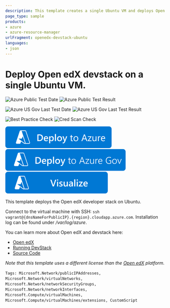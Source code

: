 ```yaml
---
description: This template creates a single Ubuntu VM and deploys Open edX devstack on it.
page_type: sample
products:
- azure
- azure-resource-manager
urlFragment: openedx-devstack-ubuntu
languages:
- json
---
```

# Deploy Open edX devstack on a single Ubuntu VM.

![Azure Public Test Date](https://azurequickstartsservice.blob.core.windows.net/badges/application-workloads/opendx/openedx-devstack-ubuntu/PublicLastTestDate.svg)
![Azure Public Test Result](https://azurequickstartsservice.blob.core.windows.net/badges/application-workloads/opendx/openedx-devstack-ubuntu/PublicDeployment.svg)

![Azure US Gov Last Test Date](https://azurequickstartsservice.blob.core.windows.net/badges/application-workloads/opendx/openedx-devstack-ubuntu/FairfaxLastTestDate.svg)
![Azure US Gov Last Test Result](https://azurequickstartsservice.blob.core.windows.net/badges/application-workloads/opendx/openedx-devstack-ubuntu/FairfaxDeployment.svg)

![Best Practice Check](https://azurequickstartsservice.blob.core.windows.net/badges/application-workloads/opendx/openedx-devstack-ubuntu/BestPracticeResult.svg)
![Cred Scan Check](https://azurequickstartsservice.blob.core.windows.net/badges/application-workloads/opendx/openedx-devstack-ubuntu/CredScanResult.svg)

[![Deploy To Azure](https://raw.githubusercontent.com/Azure/azure-quickstart-templates/master/1-CONTRIBUTION-GUIDE/images/deploytoazure.svg?sanitize=true)](https://portal.azure.com/#create/Microsoft.Template/uri/https%3A%2F%2Fraw.githubusercontent.com%2FAzure%2Fazure-quickstart-templates%2Fmaster%2Fapplication-workloads%2Fopendx%2Fopenedx-devstack-ubuntu%2Fazuredeploy.json)
[![Deploy To Azure US Gov](https://raw.githubusercontent.com/Azure/azure-quickstart-templates/master/1-CONTRIBUTION-GUIDE/images/deploytoazuregov.svg?sanitize=true)](https://portal.azure.us/#create/Microsoft.Template/uri/https%3A%2F%2Fraw.githubusercontent.com%2FAzure%2Fazure-quickstart-templates%2Fmaster%2Fapplication-workloads%2Fopendx%2Fopenedx-devstack-ubuntu%2Fazuredeploy.json)
[![Visualize](https://raw.githubusercontent.com/Azure/azure-quickstart-templates/master/1-CONTRIBUTION-GUIDE/images/visualizebutton.svg?sanitize=true)](http://armviz.io/#/?load=https%3A%2F%2Fraw.githubusercontent.com%2FAzure%2Fazure-quickstart-templates%2Fmaster%2Fapplication-workloads%2Fopendx%2Fopenedx-devstack-ubuntu%2Fazuredeploy.json)

This template deploys the Open edX developer stack on Ubuntu.

Connect to the virtual machine with SSH: `ssh vagrant@{dnsNameForPublicIP}.{region}.cloudapp.azure.com`. Installation log can be found under */var/log/azure*.

You can learn more about Open edX and devstack here:
- [Open edX](https://open.edx.org)
- [Running DevStack](https://openedx.atlassian.net/wiki/display/OpenOPS/Running+Devstack)
- [Source Code](https://github.com/edx/edx-platform)

*Note that this template uses a different license than the [Open edX](https://github.com/edx/edx-platform/blob/master/LICENSE) platform.*

`Tags: Microsoft.Network/publicIPAddresses, Microsoft.Network/virtualNetworks, Microsoft.Network/networkSecurityGroups, Microsoft.Network/networkInterfaces, Microsoft.Compute/virtualMachines, Microsoft.Compute/virtualMachines/extensions, CustomScript`
